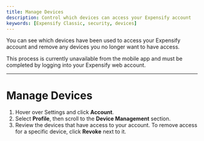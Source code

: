 ```yaml
---
title: Manage Devices
description: Control which devices can access your Expensify account
keywords: [Expensify Classic, security, devices]
---
```


You can see which devices have been used to access your Expensify account and remove any devices you no longer want to have access.

This process is currently unavailable from the mobile app and must be completed by logging into your Expensify web account.

---

# Manage Devices

1. Hover over Settings and click **Account**.
2. Select **Profile**, then scroll to the **Device Management** section. 
3. Review the devices that have access to your account. To remove access for a specific device, click **Revoke** next to it.

